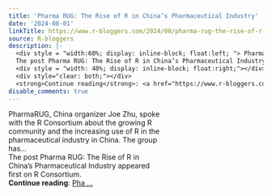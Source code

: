```yaml
---
title: 'Pharma RUG: The Rise of R in China’s Pharmaceutical Industry'
date: '2024-08-01'
linkTitle: https://www.r-bloggers.com/2024/08/pharma-rug-the-rise-of-r-in-chinas-pharmaceutical-industry/
source: R-bloggers
description: |-
  <div style = "width:60%; display: inline-block; float:left; "> PharmaRUG, China organizer Joe Zhu, spoke with the R Consortium about the growing R community and the increasing use of R in the pharmaceutical industry in China. The group has...<br />
  The post Pharma RUG: The Rise of R in China’s Pharmaceutical Industry appeared first on R Consortium.</div>
  <div style = "width: 40%; display: inline-block; float:right;"></div>
  <div style="clear: both;"></div>
  <strong>Continue reading</strong>: <a href="https://www.r-bloggers.com/2024/08/pharma-rug-the-rise-of-r-in-chinas-pharmaceutical-industry/">Pha ...
disable_comments: true
---
```

<div style = "width:60%; display: inline-block; float:left; "> PharmaRUG, China organizer Joe Zhu, spoke with the R Consortium about the growing R community and the increasing use of R in the pharmaceutical industry in China. The group has...<br />
The post Pharma RUG: The Rise of R in China’s Pharmaceutical Industry appeared first on R Consortium.</div>
<div style = "width: 40%; display: inline-block; float:right;"></div>
<div style="clear: both;"></div>
<strong>Continue reading</strong>: <a href="https://www.r-bloggers.com/2024/08/pharma-rug-the-rise-of-r-in-chinas-pharmaceutical-industry/">Pha ...